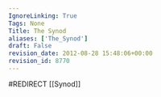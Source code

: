 ```yaml
---
IgnoreLinking: True
Tags: None
Title: The Synod
aliases: ['The_Synod']
draft: False
revision_date: 2012-08-28 15:48:06+00:00
revision_id: 8770
---
```


#REDIRECT [[Synod]]
